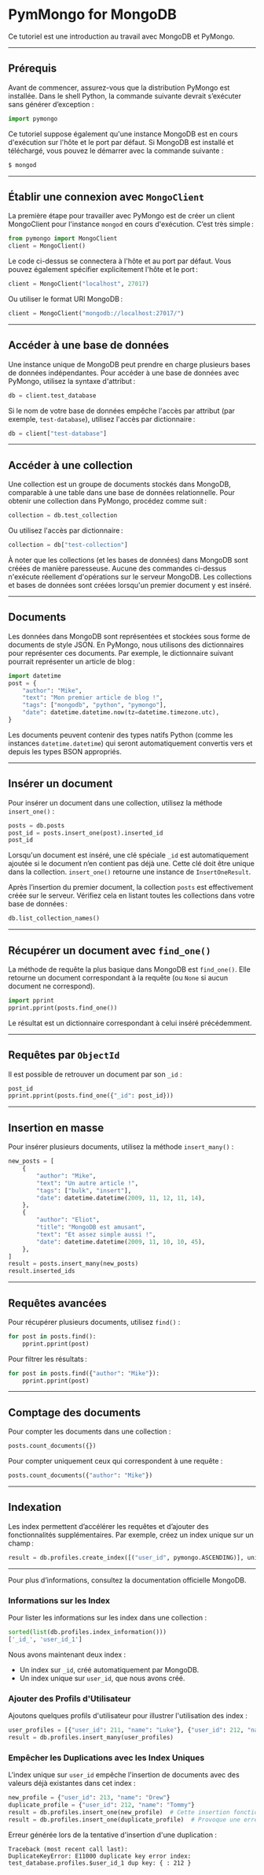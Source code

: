 
# PymMongo for MongoDB
Ce tutoriel est une introduction au travail avec MongoDB et PyMongo.

---

## Prérequis
Avant de commencer, assurez-vous que la distribution PyMongo est installée. Dans le shell Python, la commande suivante devrait s’exécuter sans générer d’exception :

```python
import pymongo
```

Ce tutoriel suppose également qu'une instance MongoDB est en cours d'exécution sur l'hôte et le port par défaut. Si MongoDB est installé et téléchargé, vous pouvez le démarrer avec la commande suivante :

```bash
$ mongod
```

---

## Établir une connexion avec `MongoClient`
La première étape pour travailler avec PyMongo est de créer un client MongoClient pour l'instance `mongod` en cours d'exécution. C’est très simple :

```python
from pymongo import MongoClient
client = MongoClient()
```

Le code ci-dessus se connectera à l'hôte et au port par défaut. Vous pouvez également spécifier explicitement l'hôte et le port :

```python
client = MongoClient("localhost", 27017)
```

Ou utiliser le format URI MongoDB :

```python
client = MongoClient("mongodb://localhost:27017/")
```

---

## Accéder à une base de données
Une instance unique de MongoDB peut prendre en charge plusieurs bases de données indépendantes. Pour accéder à une base de données avec PyMongo, utilisez la syntaxe d'attribut :

```python
db = client.test_database
```

Si le nom de votre base de données empêche l'accès par attribut (par exemple, `test-database`), utilisez l'accès par dictionnaire :

```python
db = client["test-database"]
```

---

## Accéder à une collection
Une collection est un groupe de documents stockés dans MongoDB, comparable à une table dans une base de données relationnelle. Pour obtenir une collection dans PyMongo, procédez comme suit :

```python
collection = db.test_collection
```

Ou utilisez l'accès par dictionnaire :

```python
collection = db["test-collection"]
```

À noter que les collections (et les bases de données) dans MongoDB sont créées de manière paresseuse. Aucune des commandes ci-dessus n'exécute réellement d'opérations sur le serveur MongoDB. Les collections et bases de données sont créées lorsqu'un premier document y est inséré.

---

## Documents
Les données dans MongoDB sont représentées et stockées sous forme de documents de style JSON. En PyMongo, nous utilisons des dictionnaires pour représenter ces documents. Par exemple, le dictionnaire suivant pourrait représenter un article de blog :

```python
import datetime
post = {
    "author": "Mike",
    "text": "Mon premier article de blog !",
    "tags": ["mongodb", "python", "pymongo"],
    "date": datetime.datetime.now(tz=datetime.timezone.utc),
}
```

Les documents peuvent contenir des types natifs Python (comme les instances `datetime.datetime`) qui seront automatiquement convertis vers et depuis les types BSON appropriés.

---

## Insérer un document
Pour insérer un document dans une collection, utilisez la méthode `insert_one()` :

```python
posts = db.posts
post_id = posts.insert_one(post).inserted_id
post_id
```

Lorsqu'un document est inséré, une clé spéciale `_id` est automatiquement ajoutée si le document n’en contient pas déjà une. Cette clé doit être unique dans la collection. `insert_one()` retourne une instance de `InsertOneResult`.

Après l’insertion du premier document, la collection `posts` est effectivement créée sur le serveur. Vérifiez cela en listant toutes les collections dans votre base de données :

```python
db.list_collection_names()
```

---

## Récupérer un document avec `find_one()`
La méthode de requête la plus basique dans MongoDB est `find_one()`. Elle retourne un document correspondant à la requête (ou `None` si aucun document ne correspond).

```python
import pprint
pprint.pprint(posts.find_one())
```

Le résultat est un dictionnaire correspondant à celui inséré précédemment.

---

## Requêtes par `ObjectId`
Il est possible de retrouver un document par son `_id` :

```python
post_id
pprint.pprint(posts.find_one({"_id": post_id}))
```

---

## Insertion en masse
Pour insérer plusieurs documents, utilisez la méthode `insert_many()` :

```python
new_posts = [
    {
        "author": "Mike",
        "text": "Un autre article !",
        "tags": ["bulk", "insert"],
        "date": datetime.datetime(2009, 11, 12, 11, 14),
    },
    {
        "author": "Eliot",
        "title": "MongoDB est amusant",
        "text": "Et assez simple aussi !",
        "date": datetime.datetime(2009, 11, 10, 10, 45),
    },
]
result = posts.insert_many(new_posts)
result.inserted_ids
```

---

## Requêtes avancées
Pour récupérer plusieurs documents, utilisez `find()` :

```python
for post in posts.find():
    pprint.pprint(post)
```

Pour filtrer les résultats :

```python
for post in posts.find({"author": "Mike"}):
    pprint.pprint(post)
```

---

## Comptage des documents
Pour compter les documents dans une collection :

```python
posts.count_documents({})
```

Pour compter uniquement ceux qui correspondent à une requête :

```python
posts.count_documents({"author": "Mike"})
```

---

## Indexation
Les index permettent d’accélérer les requêtes et d’ajouter des fonctionnalités supplémentaires. Par exemple, créez un index unique sur un champ :

```python
result = db.profiles.create_index([("user_id", pymongo.ASCENDING)], unique=True)
```

---

Pour plus d’informations, consultez la documentation officielle MongoDB.


### Informations sur les Index

Pour lister les informations sur les index dans une collection :

```python
sorted(list(db.profiles.index_information()))
['_id_', 'user_id_1']
```

Nous avons maintenant deux index :
- Un index sur `_id`, créé automatiquement par MongoDB.
- Un index unique sur `user_id`, que nous avons créé.

### Ajouter des Profils d'Utilisateur

Ajoutons quelques profils d'utilisateur pour illustrer l'utilisation des index :

```python
user_profiles = [{"user_id": 211, "name": "Luke"}, {"user_id": 212, "name": "Ziltoid"}]
result = db.profiles.insert_many(user_profiles)
```

### Empêcher les Duplications avec les Index Uniques

L'index unique sur `user_id` empêche l'insertion de documents avec des valeurs déjà existantes dans cet index :

```python
new_profile = {"user_id": 213, "name": "Drew"}
duplicate_profile = {"user_id": 212, "name": "Tommy"}
result = db.profiles.insert_one(new_profile)  # Cette insertion fonctionne.
result = db.profiles.insert_one(duplicate_profile)  # Provoque une erreur.
```

Erreur générée lors de la tentative d'insertion d'une duplication :

```
Traceback (most recent call last):
DuplicateKeyError: E11000 duplicate key error index: test_database.profiles.$user_id_1 dup key: { : 212 }
```
